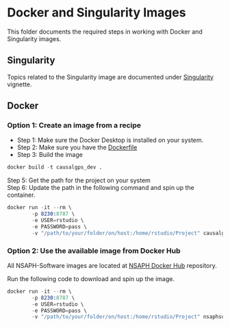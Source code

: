 # Docker and Singularity Images

This folder documents the required steps in working with Docker and Singularity images.

## Singularity

Topics related to the Singularity image are documented under [Singularity](https://NSAPH-Software.github.io/CausalGPS/articles/Singularity-Image.html) vignette. 

## Docker

### Option 1: Create an image from a recipe

- Step 1: Make sure the Docker Desktop is installed on your system.  
- Step 2: Make sure you have the [Dockerfile](Dockerfile)   
- Step 3: Build the image

```s
docker build -t causalgps_dev . 
```
Step 5: Get the path for the project on your system   
Step 6: Update the path in the following command and spin up the container.

```s
docker run -it --rm \
        -p 8230:8787 \
        -e USER=rstudio \
        -e PASSWORD=pass \
        -v "/path/to/your/folder/on/host:/home/rstudio/Project" causalgps_dev
```


### Option 2: Use the available image from Docker Hub

All NSAPH-Software images are located at [NSAPH Docker Hub](https://hub.docker.com/u/nsaphsoftware) repository.

Run the following code to download and spin up the image.

```s
docker run -it --rm \
        -p 8230:8787 \
        -e USER=rstudio \
        -e PASSWORD=pass \
        -v "/path/to/your/folder/on/host:/home/rstudio/Project" nsaphsoftware/causalgps_dev

```
